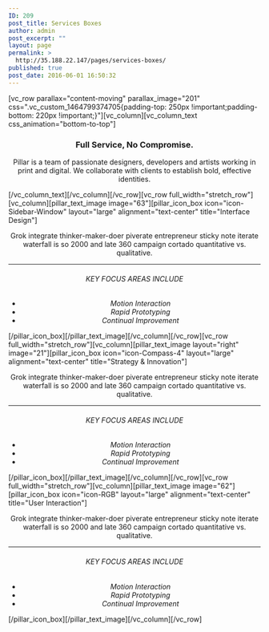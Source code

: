 ```yaml
---
ID: 209
post_title: Services Boxes
author: admin
post_excerpt: ""
layout: page
permalink: >
  http://35.188.22.147/pages/services-boxes/
published: true
post_date: 2016-06-01 16:50:32
---
```

[vc_row parallax="content-moving" parallax_image="201" css=".vc_custom_1464799374705{padding-top: 250px !important;padding-bottom: 220px !important;}"][vc_column][vc_column_text css_animation="bottom-to-top"]
<h3 style="text-align: center;">Full Service, No Compromise.</h3>
<p class="lead" style="text-align: center;">Pillar is a team of passionate designers, developers and artists working in print and
digital. We collaborate with clients to establish bold, effective identities.</p>
[/vc_column_text][/vc_column][/vc_row][vc_row full_width="stretch_row"][vc_column][pillar_text_image image="63"][pillar_icon_box icon="icon-Sidebar-Window" layout="large" alignment="text-center" title="Interface Design"]
<p style="text-align: center;">Grok integrate thinker-maker-doer piverate entrepreneur sticky note iterate waterfall is so 2000 and late 360 campaign cortado quantitative vs. qualitative.</p>


<hr />

<h6 style="text-align: center;">KEY FOCUS AREAS INCLUDE</h6>
<ul class="bullets">
 	<li style="text-align: center;"><em>Motion Interaction</em></li>
 	<li style="text-align: center;"><em>Rapid Prototyping</em></li>
 	<li style="text-align: center;"><em>Continual Improvement</em></li>
</ul>
[/pillar_icon_box][/pillar_text_image][/vc_column][/vc_row][vc_row full_width="stretch_row"][vc_column][pillar_text_image layout="right" image="21"][pillar_icon_box icon="icon-Compass-4" layout="large" alignment="text-center" title="Strategy &amp; Innovation"]
<p style="text-align: center;">Grok integrate thinker-maker-doer piverate entrepreneur sticky note iterate waterfall is so 2000 and late 360 campaign cortado quantitative vs. qualitative.</p>


<hr />

<h6 style="text-align: center;">KEY FOCUS AREAS INCLUDE</h6>
<ul class="bullets">
 	<li style="text-align: center;"><em>Motion Interaction</em></li>
 	<li style="text-align: center;"><em>Rapid Prototyping</em></li>
 	<li style="text-align: center;"><em>Continual Improvement</em></li>
</ul>
[/pillar_icon_box][/pillar_text_image][/vc_column][/vc_row][vc_row full_width="stretch_row"][vc_column][pillar_text_image image="62"][pillar_icon_box icon="icon-RGB" layout="large" alignment="text-center" title="User Interaction"]
<p style="text-align: center;">Grok integrate thinker-maker-doer piverate entrepreneur sticky note iterate waterfall is so 2000 and late 360 campaign cortado quantitative vs. qualitative.</p>


<hr />

<h6 style="text-align: center;">KEY FOCUS AREAS INCLUDE</h6>
<ul class="bullets">
 	<li style="text-align: center;"><em>Motion Interaction</em></li>
 	<li style="text-align: center;"><em>Rapid Prototyping</em></li>
 	<li style="text-align: center;"><em>Continual Improvement</em></li>
</ul>
[/pillar_icon_box][/pillar_text_image][/vc_column][/vc_row]